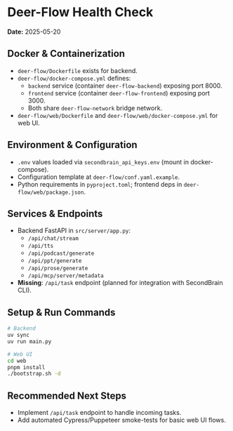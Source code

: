 # Deer-Flow Health Check

**Date:** 2025-05-20

## Docker & Containerization

- `deer-flow/Dockerfile` exists for backend.
- `deer-flow/docker-compose.yml` defines:
  - `backend` service (container `deer-flow-backend`) exposing port 8000.
  - `frontend` service (container `deer-flow-frontend`) exposing port 3000.
  - Both share `deer-flow-network` bridge network.
- `deer-flow/web/Dockerfile` and `deer-flow/web/docker-compose.yml` for web UI.

## Environment & Configuration

- `.env` values loaded via `secondbrain_api_keys.env` (mount in docker-compose).
- Configuration template at `deer-flow/conf.yaml.example`.
- Python requirements in `pyproject.toml`; frontend deps in `deer-flow/web/package.json`.

## Services & Endpoints

- Backend FastAPI in `src/server/app.py`:
  - `/api/chat/stream`
  - `/api/tts`
  - `/api/podcast/generate`
  - `/api/ppt/generate`
  - `/api/prose/generate`
  - `/api/mcp/server/metadata`
- **Missing**: `/api/task` endpoint (planned for integration with SecondBrain CLI).

## Setup & Run Commands

```bash
# Backend
uv sync
uv run main.py

# Web UI
cd web
pnpm install
./bootstrap.sh -d
```

## Recommended Next Steps

- Implement `/api/task` endpoint to handle incoming tasks.
- Add automated Cypress/Puppeteer smoke-tests for basic web UI flows.
